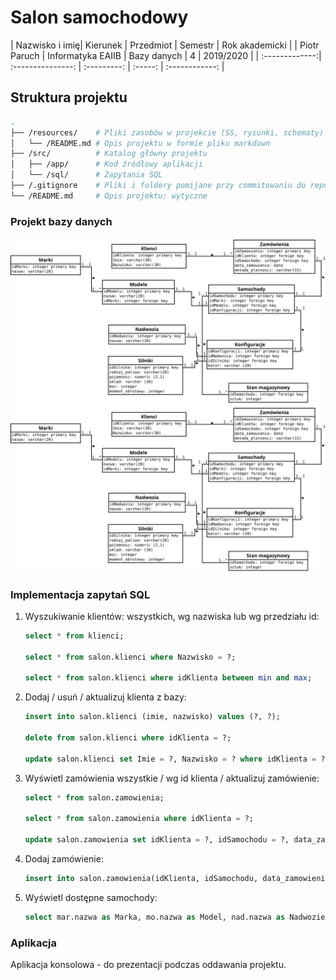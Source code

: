 # Salon samochodowy

| Nazwisko i imię| Kierunek          | Przedmiot   | Semestr | Rok akademicki |
| Piotr Paruch   | Informatyka EAIIB | Bazy danych | 4		 | 2019/2020      |
| :-------------:| :---------------: | :---------: | :-----: | :------------: |

## Struktura projektu
```bash
.
├── /resources/    # Pliki zasobów w projekcie (SS, rysunki, schematy)
│   └── /README.md # Opis projektu w formie pliku markdown
├── /src/          # Katalog główny projektu
│   ├── /app/      # Kod źródłowy aplikacji
│   └── /sql/      # Zapytania SQL
├── /.gitignore    # Pliki i foldery pomijane przy commitowaniu do repozytorium
└── /README.md     # Opis projektu: wytyczne
```
### Projekt bazy danych

![Alt text](/resources/Diagram1.svg)
<img src="/resources/Diagram1.svg">

### Implementacja zapytań SQL
1. Wyszukiwanie klientów: wszystkich, wg nazwiska lub wg przedziału id:
    ```sql
    select * from klienci;
	
	select * from salon.klienci where Nazwisko = ?;
	
	select * from salon.klienci where idKlienta between min and max;
    ```
2. Dodaj / usuń / aktualizuj klienta z bazy:
    ```sql
    insert into salon.klienci (imie, nazwisko) values (?, ?);
	
	delete from salon.klienci where idKlienta = ?;
	
	update salon.klienci set Imie = ?, Nazwisko = ? where idKlienta = ?;
    ```
3. Wyświetl zamówienia wszystkie / wg id klienta / aktualizuj zamówienie: 
    ```sql
	select * from salon.zamowienia;
	
    select * from salon.zamowienia where idKlienta = ?;
	
	update salon.zamowienia set idKlienta = ?, idSamochodu = ?, data_zamowienia = ?, metoda_platnosci = ? where idZamowienia = ?;
    ```
4. Dodaj zamówienie: 
	```sql
	insert into salon.zamowienia(idKlienta, idSamochodu, data_zamowienia, metoda_platnosci) values (?, ?, ?, ?);
	```
5. Wyświetl dostępne samochody:
	```sql
	select mar.nazwa as Marka, mo.nazwa as Model, nad.nazwa as Nadwozie, sil.rodzaj_paliwa as Paliwo, sil.pojemnosc as Pojemnosc, sil.uklad as Uklad, sil.moc as Moc, sil.moment_obrotowy as Moment_obrotowy, kon.kolor as Kolor, sm.sztuk as Dostepnych_Szt from samochody s inner join marki mar on s.idMarki = mar.idMarki inner join modele mo on s.idModelu = mo.idModelu inner join konfiguracje kon on s.idKonfiguracji = kon.idKonfiguracji inner join nadwozia nad on kon.idNadwozia = nad.idNadwozia inner join silniki sil on kon.idSilnika = sil.idSilnika inner join stan_magazynowy sm on s.idSamochodu = sm.idSamochodu where sm.sztuk > 0 order by ?;
	```
### Aplikacja
Aplikacja konsolowa - do prezentacji podczas oddawania projektu.